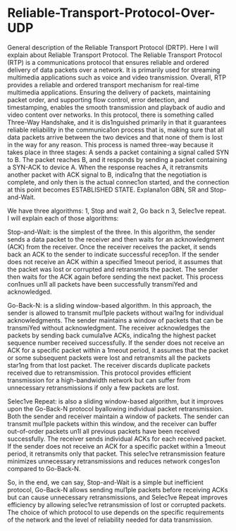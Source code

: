 # Reliable-Transport-Protocol-Over-UDP


General description of the Reliable Transport Protocol (DRTP).
Here I will explain about Reliable Transport Protocol. The Reliable Transport Protocol (RTP) is a communications protocol that ensures reliable and ordered delivery of data packets over a network. It is primarily used for streaming multimedia applications such as voice and video transmission. Overall, RTP provides a reliable and ordered transport mechanism for real-time multimedia applications. Ensuring the delivery of packets, maintaining packet order, and supporting flow control, error detection, and timestamping, enables the smooth transmission and playback of audio and video content over networks. In this protocol, there is something called Three-Way Handshake, and it is dis1nguished primarily in that it guarantees reliable reliability in the communica1on process that is, making sure that all data packets arrive between the two devices and that none of them is lost in the way for any reason. This process is named three-way because it takes place in three stages: A sends a packet containing a signal called SYN to B. The packet reaches B, and it responds by sending a packet containing a SYN-ACK to device A. When the response reaches A, it retransmits another packet with ACK signal to B, indica1ng that the negotiation is complete, and only then is the actual connec1on started, and the connection at this point becomes ESTABLISHED STATE.
Explana1on GBN, SR and Stop-and-Wait.

We have three algorithms: 1, Stop and wait 2, Go back n 3, Selec1ve repeat. I will explain each of those algorithms:


Stop-and-Wait:
is the simplest of the three. In this algorithm, the sender sends a data packet to the receiver and then waits for an acknowledgment (ACK) from the receiver. Once the receiver receives the packet, it sends back an ACK to the sender to indicate successful recep1on. If the sender does not receive an ACK within a specified 1meout period, it assumes that the packet was lost or corrupted and retransmits the packet. The sender then waits for the ACK again before sending the next packet. This process con1nues un1l all packets have been successfully transmiYed and acknowledged.

Go-Back-N:
is a sliding window-based algorithm. In this approach, the sender is allowed to transmit
mul1ple packets without wai1ng for individual acknowledgments. The sender maintains a window of packets that can be transmiYed without acknowledgment. The receiver acknowledges the packets by sending back cumula1ve ACKs, indica1ng the highest packet sequence number received successfully. If the sender does not receive an ACK for a specific packet within a 1meout period, it assumes that the packet or some subsequent packets were lost and retransmits all the packets star1ng from that lost packet. The receiver discards duplicate packets received due to retransmission. This protocol provides efficient transmission for a high-bandwidth network but can suffer from unnecessary retransmissions if only a few packets are lost.

Selec1ve Repeat:
is also a sliding window-based algorithm, but it improves upon the Go-Back-N protocol byallowing individual packet retransmission. Both the sender and receiver maintain a window of packets. The sender can transmit mul1ple packets within this window, and the receiver can buffer out-of-order packets un1l all previous packets have been received successfully. The receiver sends individual ACKs for each received packet. If the sender does not receive an ACK for a specific packet within a 1meout period, it retransmits only that packet. This selec1ve retransmission feature minimizes unnecessary retransmissions and reduces network conges1on compared to Go-Back-N.


So, in the end, we can say, Stop-and-Wait is a simple but inefficient protocol, Go-Back-N allows sending mul1ple packets before receiving ACKs but can cause unnecessary retransmissions, and Selec1ve Repeat improves efficiency by allowing selec1ve retransmission of lost or corrupted packets. The choice of which protocol to use depends on the specific requirements of the network and the level of reliability needed for data transmission.

